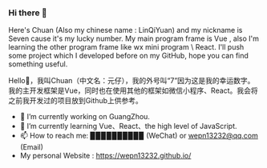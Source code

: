 ### Hi there 👋
Here's Chuan (Also my chinese name : LinQiYuan) and my nickname is Seven cause it's my lucky number. My main program frame is Vue , also I'm learning the other program frame like wx mini program \ React. I'll push some project which I developed before on my GitHub, hope you can find something useful.

Hello👋，我叫Chuan（中文名：元仔），我的外号叫“7”因为这是我的幸运数字。我的主开发框架是Vue，同时也在使用其他的框架如微信小程序、React。我会将之前我开发过的项目放到Github上供参考。

- 🔭 I’m currently working on GuangZhou.
- 🌱 I’m currently learning Vue、React、the high level of JavaScript.
- 📫 How to reach me: ▉▉▉▉▉▉▉▉▉▉ (WeChat) or wepn13232@qq.com (Email)
-  My personal Website : https://wepn13232.github.io/
 
<!--
**wepn13232/wepn13232** is a ✨ _special_ ✨ repository because its `README.md` (this file) appears on your GitHub profile.

Here are some ideas to get you started:

- 🔭 I’m currently working on ...
- 🌱 I’m currently learning ...
- 👯 I’m looking to collaborate on ...
- 🤔 I’m looking for help with ...
- 💬 Ask me about ...
- 📫 How to reach me: ...
- 😄 Pronouns: ...
- ⚡ Fun fact: ...
-->
